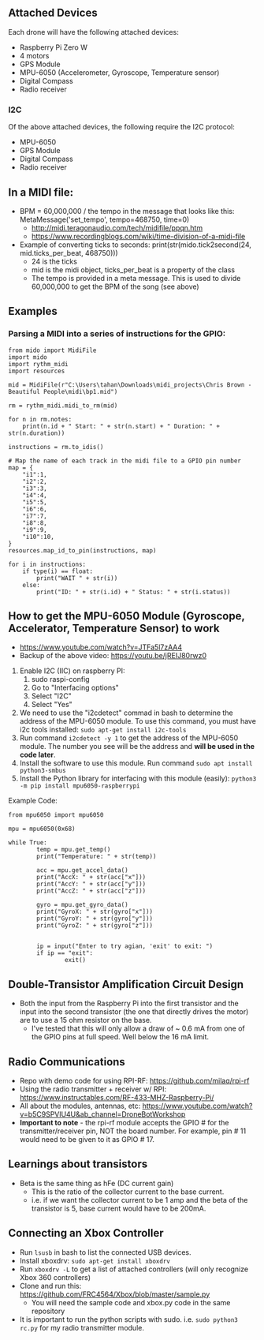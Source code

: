 ## Attached Devices
Each drone will have the following attached devices:
- Raspberry Pi Zero W
- 4 motors
- GPS Module
- MPU-6050 (Accelerometer, Gyroscope, Temperature sensor)
- Digital Compass
- Radio receiver

### I2C
Of the above attached devices, the following require the I2C protocol:
- MPU-6050
- GPS Module
- Digital Compass
- Radio receiver


## In a MIDI file:
- BPM = 60,000,000 / the tempo in the message that looks like this: MetaMessage('set_tempo', tempo=468750, time=0)
    - http://midi.teragonaudio.com/tech/midifile/ppqn.htm
    - https://www.recordingblogs.com/wiki/time-division-of-a-midi-file
- Example of converting ticks to seconds: print(str(mido.tick2second(24, mid.ticks_per_beat, 468750)))
    - 24 is the ticks
    - mid is the midi object, ticks_per_beat is a property of the class
    - The tempo is provided in a meta message. This is used to divide 60,000,000 to get the BPM of the song (see above)


## Examples
### Parsing a MIDI into a series of instructions for the GPIO:
```
from mido import MidiFile
import mido
import rythm_midi
import resources

mid = MidiFile(r"C:\Users\tahan\Downloads\midi_projects\Chris Brown - Beautiful People\midi\bp1.mid")

rm = rythm_midi.midi_to_rm(mid)

for n in rm.notes:
    print(n.id + " Start: " + str(n.start) + " Duration: " + str(n.duration))

instructions = rm.to_idis()

# Map the name of each track in the midi file to a GPIO pin number
map = {
    "i1":1,
    "i2":2,
    "i3":3,
    "i4":4,
    "i5":5,
    "i6":6,
    "i7":7,
    "i8":8,
    "i9":9,
    "i10":10,
}
resources.map_id_to_pin(instructions, map)

for i in instructions:
    if type(i) == float:
        print("WAIT " + str(i))
    else:
        print("ID: " + str(i.id) + " Status: " + str(i.status))

```

## How to get the MPU-6050 Module (Gyroscope, Accelerator, Temperature Sensor) to work
- https://www.youtube.com/watch?v=JTFa5l7zAA4
- Backup of the above video: https://youtu.be/jREIJ80rwz0

1. Enable I2C (IIC) on raspberry PI:
    1. sudo raspi-config
    2. Go to "Interfacing options"
    3. Select "I2C"
    4. Select "Yes"
2. We need to use the "i2cdetect" commad in bash to determine the address of the MPU-6050 module. To use this command, you must have i2c tools installed: `sudo apt-get install i2c-tools`
3. Run command `i2cdetect -y 1` to get the address of the MPU-6050 module. The number you see will be the address and **will be used in the code later**.
4. Install the software to use this module. Run command `sudo apt install python3-smbus` 
5. Install the Python library for interfacing with this module (easily): `python3 -m pip install mpu6050-raspberrypi`

Example Code:
```
from mpu6050 import mpu6050

mpu = mpu6050(0x68)

while True:
        temp = mpu.get_temp()
        print("Temperature: " + str(temp))

        acc = mpu.get_accel_data()
        print("AccX: " + str(acc["x"]))
        print("AccY: " + str(acc["y"]))
        print("AccZ: " + str(acc["z"]))

        gyro = mpu.get_gyro_data()
        print("GyroX: " + str(gyro["x"]))
        print("GyroY: " + str(gyro["y"]))
        print("GyroZ: " + str(gyro["z"]))


        ip = input("Enter to try agian, 'exit' to exit: ")
        if ip == "exit":
                exit()
```

## Double-Transistor Amplification Circuit Design
- Both the input from the Raspberry Pi into the first transistor and the input into the second transistor (the one that directly drives the motor) are to use a 15 ohm resistor on the base.
    - I've tested that this will only allow a draw of ~ 0.6 mA from one of the GPIO pins at full speed. Well below the 16 mA limit.

## Radio Communications
- Repo with demo code for using RPI-RF: https://github.com/milaq/rpi-rf
- Using the radio transmitter + receiver w/ RPI: https://www.instructables.com/RF-433-MHZ-Raspberry-Pi/
- All about the modules, antennas, etc: https://www.youtube.com/watch?v=b5C9SPVlU4U&ab_channel=DroneBotWorkshop
- **Important to note** - the rpi-rf module accepts the GPIO # for the transmitter/receiver pin, NOT the board number. For example, pin # 11 would need to be given to it as GPIO # 17.



## Learnings about transistors
- Beta is the same thing as hFe (DC current gain)
    - This is the ratio of the collector current to the base current.
    - i.e. if we want the collector current to be 1 amp and the beta of the transistor is 5, base current would have to be 200mA.


## Connecting an Xbox Controller
- Run `lsusb` in bash to list the connected USB devices.
- Install xboxdrv: `sudo apt-get install xboxdrv`
- Run `xboxdrv -L` to get a list of attached controllers (will only recognize Xbox 360 controllers)
- Clone and run this: https://github.com/FRC4564/Xbox/blob/master/sample.py
    - You will need the sample code and xbox.py code in the same repository
- It is important to run the python scripts with sudo. i.e. `sudo python3 rc.py` for my radio transmitter module.
